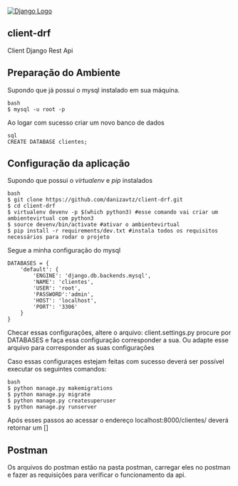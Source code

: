 [![Django Logo](https://realpython.com/learn/start-django/img/django-logo-positive.png)](https://www.djangoproject.com/)
## client-drf
Client Django Rest Api

## Preparação do Ambiente

Supondo que já possui o mysql instalado em sua máquina.
```
bash
$ mysql -u root -p
```
Ao logar com sucesso criar um novo banco de dados
```
sql
CREATE DATABASE clientes;
```
## Configuração da aplicação
Supondo que possui o *virtualenv* e *pip* instalados
```
bash
$ git clone https://github.com/danizavtz/client-drf.git
$ cd client-drf
$ virtualenv devenv -p $(which python3) #esse comando vai criar um ambientevirtual com python3
$ source devenv/bin/activate #ativar o ambientevirtual
$ pip install -r requirements/dev.txt #instala todos os requisitos necessários para rodar o projeto
```
Segue a minha configuração do mysql
```
DATABASES = {
    'default': {
        'ENGINE': 'django.db.backends.mysql',
        'NAME': 'clientes',
        'USER': 'root',
        'PASSWORD':'admin',
        'HOST': 'localhost',
        'PORT': '3306'
    }
}
```
Checar essas configurações, altere o arquivo:
client.settings.py
procure por DATABASES e faça essa configuração corresponder a sua.
Ou adapte esse arquivo para corresponder as suas configurações

Caso essas configuraçes estejam feitas com sucesso deverá ser possível executar os seguintes comandos:
```
bash
$ python manage.py makemigrations
$ python manage.py migrate
$ python manage.py createsuperuser
$ python manage.py runserver
```
Após esses passos ao acessar o endereço localhost:8000/clientes/
deverá retornar um []

## Postman
Os arquivos do postman estão na pasta postman, carregar eles no postman e fazer as requisições para verificar o funcionamento da api.
